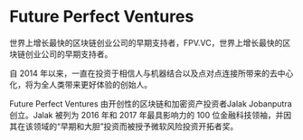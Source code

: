 # 

# Future Perfect Ventures

世界上增长最快的区块链创业公司的早期支持者，FPV.VC，世界上增长最快的区块链创业公司的早期支持者。

自 2014 年以来，一直在投资于相信人与机器结合以及点对点连接所带来的去中心化，将为全人类带来更好体验的创始人。

Future Perfect Ventures 由开创性的区块链和加密资产投资者Jalak Jobanputra 创立。Jalak 被列为 2016 年和 2017 年最具影响力的 100 位金融科技领袖，并因其在该领域的“早期和大胆”投资而被授予微软风险投资开拓者奖。

